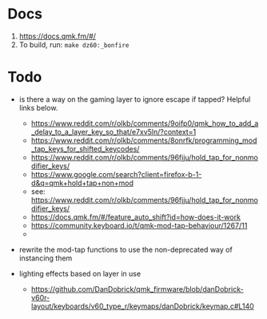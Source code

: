 # Docs

1. https://docs.qmk.fm/#/
2. To build, run: `make dz60:_bonfire`

# Todo

- is there a way on the gaming layer to ignore escape if tapped? Helpful links below.
  - https://www.reddit.com/r/olkb/comments/9oifp0/qmk_how_to_add_a_delay_to_a_layer_key_so_that/e7xv5ln/?context=1
  - https://www.reddit.com/r/olkb/comments/8onrfk/programming_mod_tap_keys_for_shifted_keycodes/
  - https://www.reddit.com/r/olkb/comments/96fjju/hold_tap_for_nonmodifier_keys/
  - https://www.google.com/search?client=firefox-b-1-d&q=qmk+hold+tap+non+mod
  - see: https://www.reddit.com/r/olkb/comments/96fjju/hold_tap_for_nonmodifier_keys/
  - https://docs.qmk.fm/#/feature_auto_shift?id=how-does-it-work
  - https://community.keyboard.io/t/qmk-mod-tap-behaviour/1267/11
  - 

- rewrite the mod-tap functions to use the non-deprecated way of instancing them
- lighting effects based on layer in use
  - https://github.com/DanDobrick/qmk_firmware/blob/danDobrick-v60r-layout/keyboards/v60_type_r/keymaps/danDobrick/keymap.c#L140


